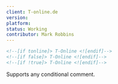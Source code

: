 ```yaml
---
client: T-online.de
version:
platform:
status: Working
contributor: Mark Robbins
---
```


```html
<!--[if tonline]> T-Online <![endif]-->
<!--[if false]> T-Online <![endif]-->
<!--[if !true]> T-Online <![endif]-->
```

Supports any conditional comment.
